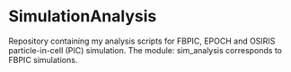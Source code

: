 # SimulationAnalysis
Repository containing my analysis scripts for FBPIC, EPOCH and OSIRIS particle-in-cell (PIC) simulation. 
The module: sim_analysis corresponds to FBPIC simulations.
